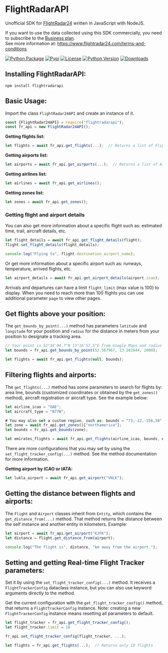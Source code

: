 # FlightRadarAPI
Unofficial SDK for [FlightRadar24](https://www.flightradar24.com/) written in JavaScript with NodeJS.

If you want to use the data collected using this SDK commercially, you need to subscribe to the [Business plan](https://www.flightradar24.com/premium/).</br>
See more information at: https://www.flightradar24.com/terms-and-conditions

[![Python Package](https://github.com/JeanExtreme002/FlightRadarAPI/workflows/Python%20Package/badge.svg)](https://github.com/JeanExtreme002/FlightRadarAPI/actions)
[![Pypi](https://img.shields.io/pypi/v/FlightRadarAPI)](https://pypi.org/project/FlightRadarAPI/)
[![License](https://img.shields.io/pypi/l/FlightRadarAPI)](https://pypi.org/project/FlightRadarAPI/)
[![Python Version](https://img.shields.io/badge/python-3.7%20%7C%203.8%20%7C%203.9%20%7C%203.10%20%7C%203.11-blue)](https://pypi.org/project/FlightRadarAPI/)
[![Downloads](https://static.pepy.tech/personalized-badge/flightradarapi?period=total&units=international_system&left_color=grey&right_color=orange&left_text=Downloads)](https://pypi.org/project/FlightRadarAPI/)

## Installing FlightRadarAPI:
```
npm install flightradarapi
```

## Basic Usage:
Import the class `FlightRadar24API` and create an instance of it.
```javascript
const {FlightRadar24API} = require("flightradarapi");
const fr_api = new FlightRadar24API();
```

**Getting flights list:**
```javascript
let flights = await fr_api.get_flights(...);  // Returns a list of Flight objects
```

**Getting airports list:**
```javascript
let airports = await fr_api.get_airports(...);  // Returns a list of Airport objects
```

**Getting airlines list:**
```javascript
let airlines = await fr_api.get_airlines();
```

**Getting zones list:**
```javascript
let zones = await fr_api.get_zones();
```

### Getting flight and airport details
You can also get more information about a specific flight such as: estimated time, trail, aircraft details, etc.
```javascript
let flight_details = await fr_api.get_flight_details(flight);
flight.set_flight_details(flight_details);

console.log("Flying to", flight.destination_airport_name);
```

Or get more information about a specific airport such as: runways, temperature, arrived flights, etc.
```javascript
let airport_details = await fr_api.get_airport_details(airport.icao);
```
Arrivals and departures can have a limit `flight_limit` (max value is 100) to display. When you need to reach more than 100 flights you can use additional parameter `page` to view other pages.


## Get flights above your position:
The `get_bounds_by_point(...)` method has parameters `latitude` and `longitude` for your position and `radius` for the distance in meters from your position to designate a tracking area.
```javascript
// Your point is 52°34'04.7"N 13°16'57.5"E from Google Maps and radius 2km
let bounds = fr_api.get_bounds_by_point(52.567967, 13.282644, 2000);

let flights = await fr_api.get_flights(null, bounds);
```

## Filtering flights and airports:
The `get_flights(...)` method has some parameters to search for flights by: area line, bounds (customized coordinates 
or obtained by the `get_zones()` method), aircraft registration or aircraft type. See the example below:
```javascript
let airline_icao = "UAE";
let aircraft_type = "B77W";

# You may also set a custom region, such as: bounds = "73,-12,-156,38"
let zone = await fr_api.get_zones()["northamerica"];
let bounds = fr_api.get_bounds(zone);

let emirates_flights = await fr_api.get_flights(airline_icao, bounds, null, aircraft_type);
```
There are more configurations that you may set by using the `set_flight_tracker_config(...)` method. See the method documentation
for more information.

**Getting airport by ICAO or IATA:**
```javascript
let lukla_airport = await fr_api.get_airport("VNLK");
```

## Getting the distance between flights and airports:
The `Flight` and `Airport` classes inherit from `Entity`, which contains the `get_distance_from(...)` method. That method
returns the distance between the self instance and another entity in kilometers. Example:
```javascript
let airport = await fr_api.get_airport("KJFK");
let distance = flight.get_distance_from(airport);

console.log("The flight is", distance, "km away from the airport.");
```

## Setting and getting Real-time Flight Tracker parameters:
Set it by using the `set_flight_tracker_config(...)` method. It receives a `FlightTrackerConfig` dataclass instance, but
you can also use keyword arguments directly to the method.

Get the current configuration with the `get_flight_tracker_config()` method, that returns a `FlightTrackerConfig` 
instance. Note: creating a new `FlightTrackerConfig` instance means resetting all parameters to default.
```javascript
let flight_tracker = fr_api.get_flight_tracker_config();
let flight_tracker.limit = 10

fr_api.set_flight_tracker_config(flight_tracker, ...);

let flights = fr_api.get_flights(...);  // Returns only 10 flights
```
